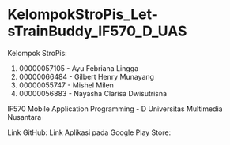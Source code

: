 # KelompokStroPis_Let-sTrainBuddy_IF570_D_UAS

Kelompok StroPis:
1. 00000057105 - Ayu Febriana Lingga
2. 00000066484 - Gilbert Henry Munayang
3. 00000055747 - Mishel Milen
4. 00000056883 - Nayasha Clarisa Dwisutrisna

IF570 Mobile Application Programming - D
Universitas Multimedia Nusantara

Link GitHub:
Link Aplikasi pada Google Play Store:
